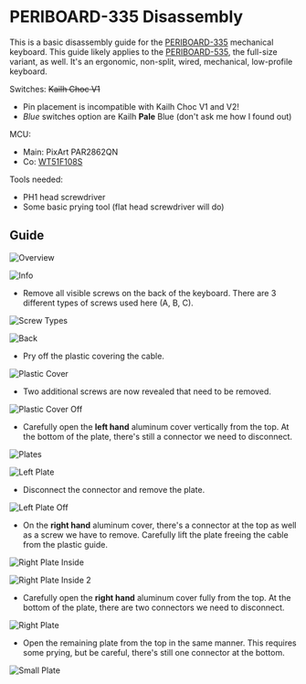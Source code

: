 # PERIBOARD-335 Disassembly

This is a basic disassembly guide for the [PERIBOARD-335](https://eu.perixx.com/products/perixx-ergo-mechanical-keyboard?variant=43836565061897) mechanical keyboard.
This guide likely applies to the [PERIBOARD-535](https://eu.perixx.com/products/perixx-ergo-mechanical-keyboard?variant=43836564963593), the full-size variant, as well.
It's an ergonomic, non-split, wired, mechanical, low-profile keyboard.

Switches: ~~Kailh Choc V1~~
- Pin placement is incompatible with Kailh Choc V1 and V2!
- *Blue* switches option are Kailh **Pale** Blue (don't ask me how I found out)

MCU:
- Main: PixArt PAR2862QN
- Co: [WT51F108S](http://www.weltrend.com/upload/website/product/WT51F108S_104S_DataSheet_EN_V1.0.pdf)

Tools needed:

- PH1 head screwdriver
- Some basic prying tool (flat head screwdriver will do)

## Guide

![Overview](images/01.jpg)

![Info](images/02.jpg)

- Remove all visible screws on the back of the keyboard.
  There are 3 different types of screws used here (A, B, C).

![Screw Types](images/screws.jpg)

![Back](images/03.jpg)

- Pry off the plastic covering the cable.

![Plastic Cover](images/06.jpg)

- Two additional screws are now revealed that need to be removed.

![Plastic Cover Off](images/07.jpg)

- Carefully open the **left hand** aluminum cover vertically from the top.
  At the bottom of the plate, there's still a connector we need to disconnect.

![Plates](images/08.jpg)

![Left Plate](images/09.jpg)

- Disconnect the connector and remove the plate.

![Left Plate Off](images/10.jpg)

- On the **right hand** aluminum cover, there's a connector at the top as well as a screw we have to remove.
  Carefully lift the plate freeing the cable from the plastic guide.

![Right Plate Inside](images/11.jpg)

![Right Plate Inside 2](images/12.jpg)

- Carefully open the **right hand** aluminum cover fully from the top.
  At the bottom of the plate, there are two connectors we need to disconnect.

![Right Plate](images/13.jpg)

- Open the remaining plate from the top in the same manner.
  This requires some prying, but be careful, there's still one connector at the bottom.

![Small Plate](images/14.jpg)